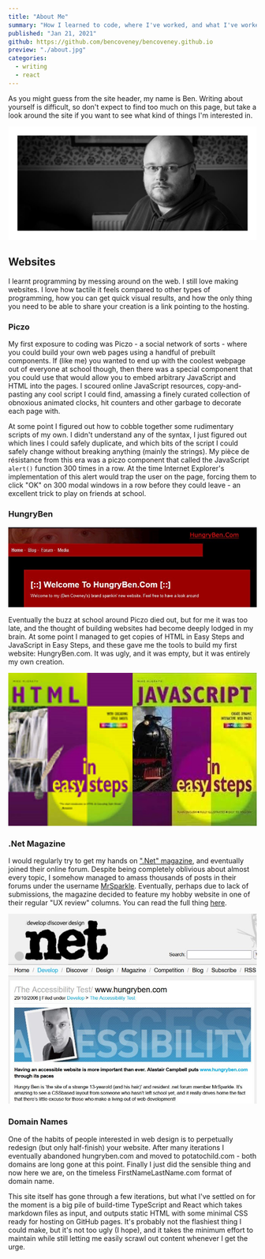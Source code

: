 ```yaml
---
title: "About Me"
summary: "How I learned to code, where I've worked, and what I've worked on."
published: "Jan 21, 2021"
github: https://github.com/bencoveney/bencoveney.github.io
preview: "./about.jpg"
categories:
  - writing
  - react
---
```


As you might guess from the site header, my name is Ben. Writing about yourself is difficult, so don't expect to find too much on this page, but take a look around the site if you want to see what kind of things I'm interested in.

![Me](./about.jpg "This is what I look like.")

## Websites

I learnt programming by messing around on the web. I still love making websites. I love how tactile it feels compared to other types of programming, how you can get quick visual results, and how the only thing you need to be able to share your creation is a link pointing to the hosting.

### Piczo

My first exposure to coding was Piczo - a social network of sorts - where you could build your own web pages using a handful of prebuilt components. If (like me) you wanted to end up with the coolest webpage out of everyone at school though, then there was a special component that you could use that would allow you to embed arbitrary JavaScript and HTML into the pages. I scoured online JavaScript resources, copy-and-pasting any cool script I could find, amassing a finely curated collection of obnoxious animated clocks, hit counters and other garbage to decorate each page with.

At some point I figured out how to cobble together some rudimentary scripts of my own. I didn't understand any of the syntax, I just figured out which lines I could safely duplicate, and which bits of the script I could safely change without breaking anything (mainly the strings). My pièce de résistance from this era was a piczo component that called the JavaScript `alert()` function 300 times in a row. At the time Internet Explorer's implementation of this alert would trap the user on the page, forcing them to click "OK" on 300 modal windows in a row before they could leave - an excellent trick to play on friends at school.

### HungryBen

![The first HungryBen.com Desgn](./about-hungryben.jpg "My first website's design probably went through far too many design iterations. This is the first one I could find.")

Eventually the buzz at school around Piczo died out, but for me it was too late, and the thought of building websites had become deeply lodged in my brain. At some point I managed to get copies of HTML in Easy Steps and JavaScript in Easy Steps, and these gave me the tools to build my first website: HungryBen.com. It was ugly, and it was empty, but it was entirely my own creation.

![Book Covers for HTML and JavaScript in easy steps](./about-html-js-in-easy-steps.jpg "HTML in Easy Steps (3rd edition) and JavaScript in Easy Steps (2nd edition). It is hard to find higher quality pictures of the covers at this point.")

### .Net Magazine

I would regularly try to get my hands on [".Net" magazine](<https://en.wikipedia.org/wiki/Net_(magazine)>), and eventually joined their online forum. Despite being completely oblivious about almost every topic, I somehow managed to amass thousands of posts in their forums under the username [MrSparkle](https://www.youtube.com/watch?v=ObnAgGjVDrc). Eventually, perhaps due to lack of submissions, the magazine decided to feature my hobby website in one of their regular "UX review" columns. You can read the full thing [here](https://web.archive.org/web/20061118185707/http://www.netmag.co.uk/zine/the-accessibility-test/www-hungryben-com).

![Screenshot of the .Net magazine's accessibility review](./about-netmag.jpg "The subtle dig here is that many people were still building website layouts using tables at the time.")

### Domain Names

One of the habits of people interested in web design is to perpetually redesign (but only half-finish) your website. After many iterations I eventually abandoned hungryben.com and moved to potatochild.com - both domains are long gone at this point. Finally I just did the sensible thing and now here we are, on the timeless FirstNameLastName.com format of domain name.

This site itself has gone through a few iterations, but what I've settled on for the moment is a big pile of build-time TypeScript and React which takes markdown files as input, and outputs static HTML with some minimal CSS ready for hosting on GitHub pages. It's probably not the flashiest thing I could make, but it's not too ugly (I hope), and it takes the minimum effort to maintain while still letting me easily scrawl out content whenever I get the urge.
